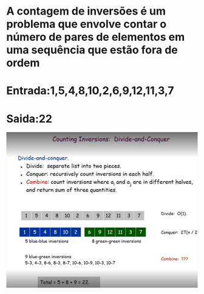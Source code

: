 # A contagem de inversões é um problema que envolve contar o número de pares de elementos em uma sequência que estão fora de ordem

# Entrada:1,5,4,8,10,2,6,9,12,11,3,7

# Saida:22


![](foto.png)